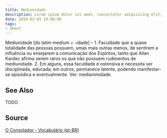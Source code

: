 ```yaml
---
title: Mediunidade
description: Lorem ipsum dolor sit amet, consectetur adipisicing elit, sed do eiusmod tempor incididunt ut labore et dolore magna aliqua.  TODO
date: 2019-02-01 19:00:00
tags:
- about
---
```


Mediunidade [do latim medium + -idade] – 1. Faculdade que a quase totalidade das pessoas possuem, umas mais outras menos, de sentirem a influência ou ensejarem a comunicação dos Espíritos, tanto que Allan Kardec afirma serem raros os que não possuem rudimentos de mediunidade. 2. Em alguns, essa faculdade é ostensiva e necessita ser disciplinada, educada; em outros, permanece latente, podendo manifestar-se episódica e eventualmente. Ver: medianimidade.

## See Also
TODO

## Source
[O Consolador - Vocabulário (pt-BR)](http://www.oconsolador.com.br/linkfixo/vocabulario/principal.html)

